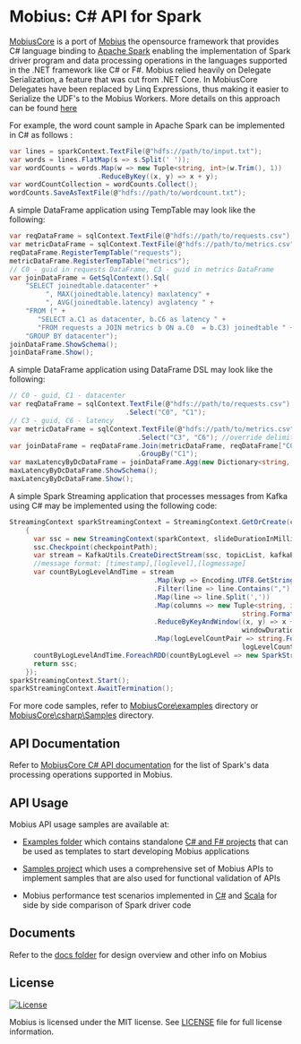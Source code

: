 # Mobius: C# API for Spark

[MobiusCore](https://github.com/cite-sa/MobiusCore) is a port of [Mobius](https://github.com/Microsoft/Mobius) the opensource framework that provides C# language binding to [Apache Spark](https://spark.apache.org/) enabling the implementation of Spark driver program and data processing operations in the languages supported in the .NET framework like C# or F#. Mobius relied heavily on Delegate Serialization, a feature that was cut from .NET Core. In MobiusCore Delegates have been replaced by Linq Expressions, thus making it easier to Serialize the UDF's to the Mobius Workers. More details on this approach can be found [here](./Implementation.md) 

For example, the word count sample in Apache Spark can be implemented in C# as follows :

```c#
var lines = sparkContext.TextFile(@"hdfs://path/to/input.txt");  
var words = lines.FlatMap(s => s.Split(' '));
var wordCounts = words.Map(w => new Tuple<string, int>(w.Trim(), 1))  
                      .ReduceByKey((x, y) => x + y);  
var wordCountCollection = wordCounts.Collect();  
wordCounts.SaveAsTextFile(@"hdfs://path/to/wordcount.txt");  
```

A simple DataFrame application using TempTable may look like the following:

```c#
var reqDataFrame = sqlContext.TextFile(@"hdfs://path/to/requests.csv");
var metricDataFrame = sqlContext.TextFile(@"hdfs://path/to/metrics.csv");
reqDataFrame.RegisterTempTable("requests");
metricDataFrame.RegisterTempTable("metrics");
// C0 - guid in requests DataFrame, C3 - guid in metrics DataFrame  
var joinDataFrame = GetSqlContext().Sql(  
    "SELECT joinedtable.datacenter" +
         ", MAX(joinedtable.latency) maxlatency" +
         ", AVG(joinedtable.latency) avglatency " +
    "FROM (" +
       "SELECT a.C1 as datacenter, b.C6 as latency " +  
       "FROM requests a JOIN metrics b ON a.C0  = b.C3) joinedtable " +   
    "GROUP BY datacenter");
joinDataFrame.ShowSchema();
joinDataFrame.Show();
```

A simple DataFrame application using DataFrame DSL may look like the following:

```  c#
// C0 - guid, C1 - datacenter
var reqDataFrame = sqlContext.TextFile(@"hdfs://path/to/requests.csv")  
                             .Select("C0", "C1");    
// C3 - guid, C6 - latency   
var metricDataFrame = sqlContext.TextFile(@"hdfs://path/to/metrics.csv", ",", false, true)
                                .Select("C3", "C6"); //override delimiter, hasHeader & inferSchema
var joinDataFrame = reqDataFrame.Join(metricDataFrame, reqDataFrame["C0"] == metricDataFrame["C3"])
                                .GroupBy("C1");
var maxLatencyByDcDataFrame = joinDataFrame.Agg(new Dictionary<string, string> { { "C6", "max" } });
maxLatencyByDcDataFrame.ShowSchema();
maxLatencyByDcDataFrame.Show();
```

A simple Spark Streaming application that processes messages from Kafka using C# may be implemented using the following code:

```  c#
StreamingContext sparkStreamingContext = StreamingContext.GetOrCreate(checkpointPath, () =>
    {
      var ssc = new StreamingContext(sparkContext, slideDurationInMillis);
      ssc.Checkpoint(checkpointPath);
      var stream = KafkaUtils.CreateDirectStream(ssc, topicList, kafkaParams, perTopicPartitionKafkaOffsets);
      //message format: [timestamp],[loglevel],[logmessage]
      var countByLogLevelAndTime = stream
                                    .Map(kvp => Encoding.UTF8.GetString(kvp.Value))
                                    .Filter(line => line.Contains(","))
                                    .Map(line => line.Split(','))
                                    .Map(columns => new Tuple<string, int>(
                                                          string.Format("{0},{1}", columns[0], columns[1]), 1))
                                    .ReduceByKeyAndWindow((x, y) => x + y, (x, y) => x - y,
                                                          windowDurationInSecs, slideDurationInSecs, 3)
                                    .Map(logLevelCountPair => string.Format("{0},{1}",
                                                          logLevelCountPair.Key, logLevelCountPair.Value));
      countByLogLevelAndTime.ForeachRDD(countByLogLevel => new SparkStreamingHelper().Execute(countByLogLevel));
      return ssc;
    });
sparkStreamingContext.Start();
sparkStreamingContext.AwaitTermination();
```
For more code samples, refer to [MobiusCore\examples](./examples) directory or [MobiusCore\csharp\Samples](./csharp/Samples) directory.

## API Documentation

Refer to [MobiusCore C# API documentation](./csharp/Adapter/documentation/Mobius_API_Documentation.md) for the list of Spark's data processing operations supported in Mobius.

## API Usage

Mobius API usage samples are available at:

* [Examples folder](./examples) which contains standalone [C# and F# projects](./notes/running-mobius-app.md#running-mobius-examples-in-local-mode) that can be used as templates to start developing Mobius applications

* [Samples project](./csharp/Samples/Microsoft.Spark.CSharp/) which uses a comprehensive set of Mobius APIs to implement samples that are also used for functional validation of APIs

* Mobius performance test scenarios implemented in [C#](./csharp/Perf/Microsoft.Spark.CSharp) and [Scala](./scala/perf) for side by side comparison of Spark driver code

## Documents

Refer to the [docs folder](docs) for design overview and other info on Mobius

<!-- ## Build Status

|Ubuntu 14.04.3 LTS |Windows |Unit test coverage |
|-------------------|:------:|:-----------------:|
|[![Build status](https://travis-ci.org/Microsoft/Mobius.svg?branch=master)](https://travis-ci.org/Microsoft/Mobius) |[![Build status](https://ci.appveyor.com/api/projects/status/lflkua81gg0swv6i/branch/master?svg=true)](https://ci.appveyor.com/project/SparkCLR/sparkclr/branch/master) |[![codecov.io](https://codecov.io/github/Microsoft/Mobius/coverage.svg?branch=master)](https://codecov.io/github/Microsoft/Mobius?branch=master)

## Getting Started

| |Windows |Linux |
|---|:------|:----|
|Build & run unit tests |[Build in Windows](notes/windows-instructions.md#building-mobius) |[Build in Linux](notes/linux-instructions.md#building-mobius-in-linux) |
|Run samples (functional tests) in local mode |[Samples in Windows](notes/windows-instructions.md#running-samples) |[Samples in Linux](notes/linux-instructions.md#running-mobius-samples-in-linux) |
|Run examples in local mode |[Examples in Windows](/notes/running-mobius-app.md#running-mobius-examples-in-local-mode) |[Examples in Linux](notes/linux-instructions.md#running-mobius-examples-in-linux) |
|Run Mobius app |<ul><li>[Standalone cluster](notes/running-mobius-app.md#standalone-cluster)</li><li>[YARN cluster](notes/running-mobius-app.md#yarn-cluster)</li></ul> |<ul><li>[Linux cluster](notes/linux-instructions.md#running-mobius-applications-in-linux)</li><li>[Azure HDInsight Spark Cluster](/notes/mobius-in-hdinsight.md)</li><li>[AWS EMR Spark Cluster](/notes/linux-instructions.md#mobius-in-amazon-web-services-emr-spark-cluster)</li> |
|Run Mobius Shell |<ul><li>[Local](notes/mobius-shell.md#run-shell)</li><li>[YARN](notes/mobius-shell.md#run-shell)</li></ul> | Not supported yet |

### Useful Links
* [Configuration parameters in Mobius](./notes/configuration-mobius.md)
* [Troubleshoot errors in Mobius](./notes/troubleshooting-mobius.md)
* [Debug Mobius apps](./notes/running-mobius-app.md#debug-mode)
* [Implementing Spark Apps in F# using Mobius](./notes/spark-fsharp-mobius.md)

## Supported Spark Versions

Mobius is built and tested with Apache Spark [1.4.1](https://github.com/Microsoft/Mobius/tree/branch-1.4), [1.5.2](https://github.com/Microsoft/Mobius/tree/branch-1.5), [1.6.*](https://github.com/Microsoft/Mobius/tree/branch-1.6) and [2.0](https://github.com/Microsoft/Mobius/tree/branch-2.0).

## Releases

Mobius releases are available at https://github.com/Microsoft/Mobius/releases. References needed to build C# Spark driver applicaiton using Mobius are also available in [NuGet](https://www.nuget.org/packages/Microsoft.SparkCLR)

[![NuGet Badge](https://buildstats.info/nuget/Microsoft.SparkCLR)](https://www.nuget.org/packages/Microsoft.SparkCLR)

Refer to [mobius-release-info.md](./notes/mobius-release-info.md) for the details on versioning policy and the contents of the release.
 -->
## License

[![License](https://img.shields.io/badge/license-MIT-blue.svg?style=plastic)](https://github.com/Microsoft/Mobius/blob/master/LICENSE)

Mobius is licensed under the MIT license. See [LICENSE](LICENSE) file for full license information.


<!-- ## Community

[![Issue Stats](http://issuestats.com/github/Microsoft/Mobius/badge/pr)](http://issuestats.com/github/Microsoft/Mobius)
[![Issue Stats](http://issuestats.com/github/Microsoft/Mobius/badge/issue)](http://issuestats.com/github/Microsoft/Mobius)
[![Join the chat at https://gitter.im/Microsoft/Mobius](https://badges.gitter.im/Microsoft/Mobius.svg)](https://gitter.im/Microsoft/Mobius?utm_source=badge&utm_medium=badge&utm_campaign=pr-badge&utm_content=badge)
[![Twitter](https://img.shields.io/twitter/url/http/twitter.com/MobiusForSpark.svg?style=social)](https://twitter.com/intent/tweet?text=%40MobiusForSpark%20%5Byour%20tweet%5D%20via%20%40GitHub)

* Mobius project welcomes contributions. To contribute, follow the instructions in [CONTRIBUTING.md](./notes/CONTRIBUTING.md)

* Options to ask your question to the Mobius community
  * create issue on [GitHub](https://github.com/Microsoft/Mobius)
  * create post with "sparkclr" tag in [Stack Overflow](https://stackoverflow.com/questions/tagged/sparkclr)
  * join chat at [Mobius room in Gitter](https://gitter.im/Microsoft/Mobius)
  * tweet [@MobiusForSpark](http://twitter.com/MobiusForSpark)

## Code of Conduct
This project has adopted the [Microsoft Open Source Code of Conduct](https://opensource.microsoft.com/codeofconduct/). For more information see the [Code of Conduct FAQ](https://opensource.microsoft.com/codeofconduct/faq/) or contact [opencode@microsoft.com](mailto:opencode@microsoft.com) with any additional questions or comments.
 -->